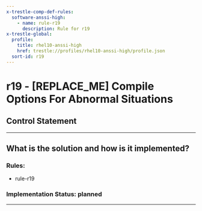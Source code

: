 ```yaml
---
x-trestle-comp-def-rules:
  software-anssi-high:
    - name: rule-r19
      description: Rule for r19
x-trestle-global:
  profile:
    title: rhel10-anssi-high
    href: trestle://profiles/rhel10-anssi-high/profile.json
  sort-id: r19
---
```


# r19 - \[REPLACE_ME\] Compile Options For Abnormal Situations

## Control Statement

______________________________________________________________________

## What is the solution and how is it implemented?

<!-- For implementation status enter one of: implemented, partial, planned, alternative, not-applicable -->

<!-- Note that the list of rules under ### Rules: is read-only and changes will not be captured after assembly to JSON -->

<!-- Add control implementation description here for control: r19 -->

### Rules:

  - rule-r19

### Implementation Status: planned

______________________________________________________________________
